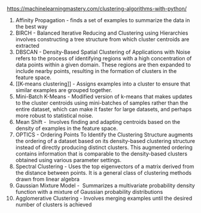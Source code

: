 
https://machinelearningmastery.com/clustering-algorithms-with-python/


1. Affinity Propagation - finds a set of examples to summarize the data in the best way
2.  BIRCH - Balanced Iterative Reducing and Clustering using  Hierarchies involves constructing a tree structure from which cluster centroids are extracted
3. DBSCAN - Density-Based Spatial Clustering of Applications with Noise refers to the process of identifying regions with a high concentration of data points within a given domain. These regions are then expanded to include nearby points, resulting in the formation of clusters in the feature space.
4. [[K-means clustering]] - Assigns examples into a cluster to ensure that similar examples are grouped together.
5. Mini-Batch K-Means - Modified version of k-means that makes updates to the cluster centroids using mini-batches of samples rather than the entire dataset, which can make it faster for large datasets, and perhaps more robust to statistical noise.
6. Mean Shift -  Involves finding and adapting centroids based on the density of examples in the feature space.
7. OPTICS -  Ordering Points To Identify the Clustering Structure augments the ordering of a dataset based on its density-based clustering structure instead of directly producing distinct clusters. This augmented ordering contains information that is comparable to the density-based clusters obtained using various parameter settings.
8. Spectral Clustering - Uses the top eigenvectors of a matrix derived from the distance between points. It is a general class of clustering methods drawn from linear algebra
9. Gaussian Mixture Model -  Summarizes a multivariate probability density function with a mixture of Gaussian probability distributions
10. Agglomerative Clustering - Involves merging examples until the desired number of clusters is achieved